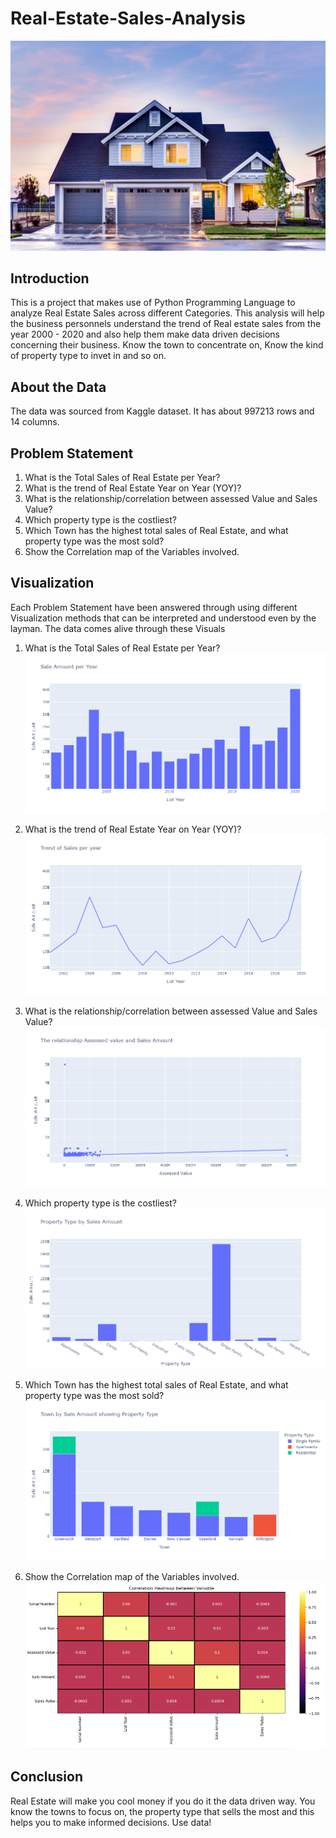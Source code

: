 # Real-Estate-Sales-Analysis
![](Real-Estate_Pic.jpg)

## Introduction   
This is a project that makes use of Python Programming Language to analyze Real Estate Sales across different Categories. This analysis will help the business personnels understand the trend of Real estate sales from the year 2000 - 2020 and also help them make data driven decisions concerning their business. Know the town to concentrate on, Know the kind of property type to invet in and so on.

## About the Data
The data was sourced from Kaggle dataset.
It has about 997213 rows and 14 columns.


## Problem Statement
1.	What is the Total Sales of Real Estate per Year?
2.	What is the trend of Real Estate Year on Year (YOY)?
3.	What is the relationship/correlation between assessed Value and Sales Value?
4.	Which property type is the costliest?
5.  Which Town has the highest total sales of Real Estate, and what property type was the most sold? 
6.  Show the Correlation map of the Variables involved.

## Visualization
Each Problem Statement have been answered through using different Visualization methods that can be interpreted and understood even by the layman. The data comes alive through these Visuals
1.	What is the Total Sales of Real Estate per Year?
![](Sale_Amount_Year.png)

2. What is the trend of Real Estate Year on Year (YOY)?
![](Trend_sales_year.png)

3.	What is the relationship/correlation between assessed Value and Sales Value?
![](Rel_assess_sale.png)

4.	Which property type is the costliest?
![](Property_SaleAmt.png)

5. Which Town has the highest total sales of Real Estate, and what property type was the most sold? 
![](Town_Sale_PropType.png)

6.  Show the Correlation map of the Variables involved.
![](Correlation.png)

## Conclusion
Real Estate will make you cool money if you do it the data driven way. You know the towns to focus on, the property type that sells the most and this helps you to make informed decisions. Use data!


